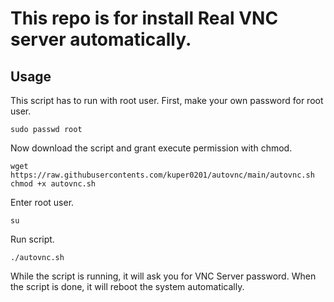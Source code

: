 # This repo is for install Real VNC server automatically.

## Usage
This script has to run with root user.
First, make your own password for root user.

```
sudo passwd root
```

Now download the script and grant execute permission with chmod.
```
wget https://raw.githubusercontents.com/kuper0201/autovnc/main/autovnc.sh
chmod +x autovnc.sh
```

Enter root user.
```
su
```

Run script.
```
./autovnc.sh
```

While the script is running, it will ask you for VNC Server password.
When the script is done, it will reboot the system automatically.

